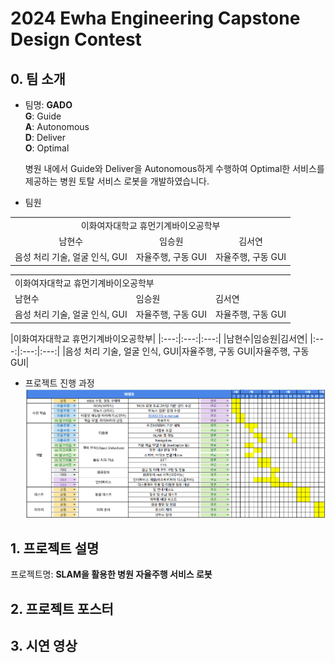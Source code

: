 # 2024 Ewha Engineering Capstone Design Contest
## 0. 팀 소개
 - 팀명: __GADO__
   </br>
   __G__: Guide
   </br>
   __A__: Autonomous
   </br>
   __D__: Deliver
   </br>
   __O__: Optimal

   병원 내에서 Guide와 Deliver을 Autonomous하게 수행하여 Optimal한 서비스를 제공하는 병원 토탈 서비스 로봇을 개발하였습니다.
   
 - 팀원
<table style="width: 100%; text-align: center;">
  <tr>
    <td colspan="3" style="text-align: center;">이화여자대학교 휴먼기계바이오공학부</td>
  </tr>
  <tr>
    <td style="text-align: center;">남현수</td>
    <td style="text-align: center;">임승원</td>
    <td style="text-align: center;">김서연</td>
  </tr>
  <tr>
    <td style="text-align: center;">음성 처리 기술, 얼굴 인식, GUI</td>
    <td style="text-align: center;">자율주행, 구동 GUI</td>
    <td style="text-align: center;">자율주행, 구동 GUI</td>
  </tr>
</table>


   <table>
    <tr>
      <td colspan="3"> 이화여자대학교 휴먼기계바이오공학부 </td>
    </tr><tr>
     <td> 남현수 </td>
     <td> 임승원 </td>
     <td> 김서연 </td>
    </tr><tr>
     <td> 음성 처리 기술, 얼굴 인식, GUI </td>
     <td> 자율주행, 구동 GUI </td>
     <td> 자율주행, 구동 GUI </td>
   </table>
   |이화여자대학교 휴먼기계바이오공학부|
   |:---:|:---:|:---:|
   |남현수|임승원|김서연|
   |:---:|:---:|:---:|
   |음성 처리 기술, 얼굴 인식, GUI|자율주행, 구동 GUI|자율주행, 구동 GUI|

- 프로젝트 진행 과정
  ![WBS](https://github.com/seoyeonkim3/GADO/blob/main/files/WBS.png?raw=true)

## 1. 프로젝트 설명
프로젝트명: __SLAM을 활용한 병원 자율주행 서비스 로봇__


## 2. 프로젝트 포스터


## 3. 시연 영상



